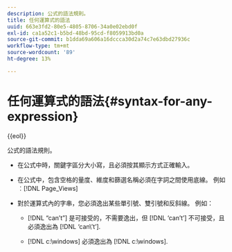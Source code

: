 ```yaml
---
description: 公式的語法規則。
title: 任何運算式的語法
uuid: 663e3fd2-80e5-4805-8706-34a0e02ebd0f
exl-id: ca1a52c1-b5bd-48bd-95cd-f8059913bd0a
source-git-commit: b1dda69a606a16dccca30d2a74c7e63dbd27936c
workflow-type: tm+mt
source-wordcount: '89'
ht-degree: 13%

---
```


# 任何運算式的語法{#syntax-for-any-expression}

{{eol}}

公式的語法規則。

* 在公式中時，關鍵字區分大小寫，且必須按其顯示方式正確輸入。
* 在公式中，包含空格的量度、維度和篩選名稱必須在字詞之間使用底線。 例如︰[!DNL Page_Views]
* 對於運算式內的字串，您必須逸出某些單引號、雙引號和反斜線。 例如：

   * [!DNL “can’t”] 是可接受的，不需要逸出，但 [!DNL ‘can’t’] 不可接受，且必須逸出為 [!DNL ‘can\’t’].

   * [!DNL c:\windows] 必須逸出為 [!DNL c:\\windows].
